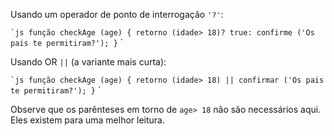 Usando um operador de ponto de interrogação `'?'`:

`` `js
função checkAge (age) {
retorno (idade> 18)? true: confirme ('Os pais te permitiram?');
}
`` `

Usando OR `||` (a variante mais curta):

`` `js
função checkAge (age) {
retorno (idade> 18) || confirmar ('Os pais te permitiram?');
}
`` `

Observe que os parênteses em torno de `age> 18` não são necessários aqui. Eles existem para uma melhor leitura.
